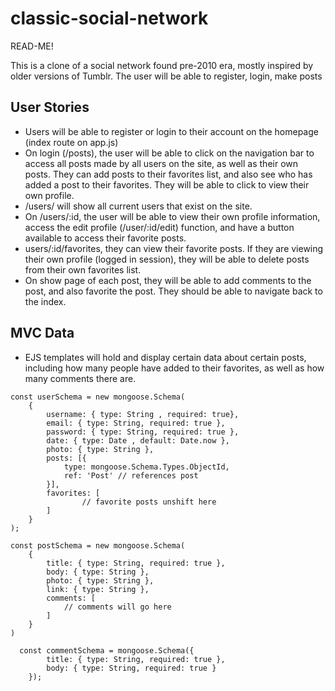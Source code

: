 # classic-social-network
READ-ME!

This is a clone of a social network found pre-2010 era, mostly inspired by older versions of Tumblr. The user will be able to register, login, make posts

## User Stories
* Users will be able to register or login to their account on the homepage (index route on app.js)
* On login (/posts), the user will be able to click on the navigation bar to access all posts made by all users on the site, as well as their own posts. They can add posts to their favorites list, and also see who has added a post to their favorites. They will be able to click to view their own profile. 
* /users/ will show all current users that exist on the site.
* On /users/:id, the user will be able to view their own profile information, access the edit profile (/user/:id/edit) function, and have a button available to access their favorite posts.
* users/:id/favorites, they can view their favorite posts. If they are viewing their own profile (logged in session), they will be able to delete posts from their own favorites list.
* On show page of each post, they will be able to add comments to the post, and also favorite the post. They should be able to navigate back to the index.

## MVC Data
* EJS templates will hold and display certain data about certain posts, including how many people have added to their favorites, as well as how many comments there are.

```
const userSchema = new mongoose.Schema(
    {
        username: { type: String , required: true},
        email: { type: String, required: true },
        password: { type: String, required: true },
        date: { type: Date , default: Date.now },
        photo: { type: String },
        posts: [{ 
            type: mongoose.Schema.Types.ObjectId,
            ref: 'Post' // references post
        }],
        favorites: [ 
                // favorite posts unshift here
        ]
    }
);
```

```
const postSchema = new mongoose.Schema(
    {
        title: { type: String, required: true },
        body: { type: String },
        photo: { type: String },
        link: { type: String },
        comments: [
            // comments will go here
        ]
    }
)
```

```
  const commentSchema = mongoose.Schema({
        title: { type: String, required: true },
        body: { type: String, required: true }
    });
```